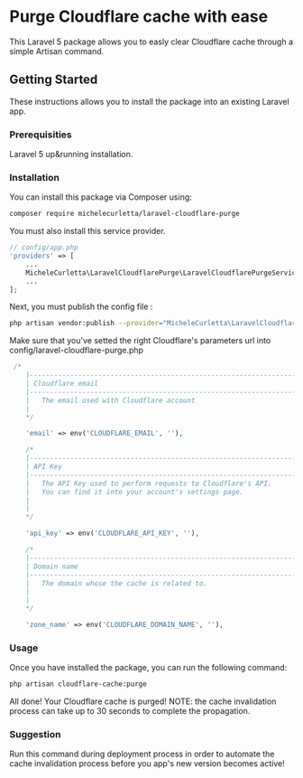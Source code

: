 # Purge Cloudflare cache with ease

This Laravel 5 package allows you to easly clear Cloudflare cache through a simple Artisan command.

## Getting Started

These instructions allows you to install the package into an existing Laravel app.

### Prerequisities

Laravel 5 up&running installation.


### Installation

You can install this package via Composer using:

```bash
composer require michelecurletta/laravel-cloudflare-purge
```

You must also install this service provider.

```php
// config/app.php
'providers' => [
    ...
    MicheleCurletta\LaravelCloudflarePurge\LaravelCloudflarePurgeServiceProvider::class,
    ...
];
```

Next, you must publish the config file :

```bash
php artisan vendor:publish --provider="MicheleCurletta\LaravelCloudflarePurge\CloudflarePurgeServiceProvider" --tag="config"
```

Make sure that you've setted the right Cloudflare's parameters url into config/laravel-cloudflare-purge.php

```php
 /*
    |--------------------------------------------------------------------------
    | Cloudflare email
    |--------------------------------------------------------------------------
    |   The email used with Cloudflare account
    |   
    */

    'email' => env('CLOUDFLARE_EMAIL', ''),

    /*
    |--------------------------------------------------------------------------
    | API Key
    |--------------------------------------------------------------------------
    |   The API Key used to perform requests to Cloudflare's API.
    |   You can find it into your account's settings page.
    |   
    |
    */

    'api_key' => env('CLOUDFLARE_API_KEY', ''),

    /*
    |--------------------------------------------------------------------------
    | Domain name
    |--------------------------------------------------------------------------
    |   The domain whose the cache is related to.
    |   
    |
    */

    'zone_name' => env('CLOUDFLARE_DOMAIN_NAME', ''),
```
### Usage

Once you have installed the package, you can run the following command:

```bash
php artisan cloudflare-cache:purge
```
All done! Your Cloudflare cache is purged!
NOTE: the cache invalidation process can take up to 30 seconds to complete the propagation.

### Suggestion

Run this command during deployment process in order to automate the cache invalidation process before you app's new version becomes active!
